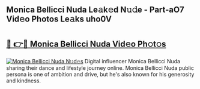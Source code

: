 ## Monica Bellicci Nuda Le𝚊k𝚎d N𝚞𝚍e - Part-aO7 Vid𝚎o Photos Le𝚊ks uho0V

# <h2><a href="http://fbf0at.evod.top/?m=Monica+Bellicci+Nuda">🔗 👉🔴 Monica Bellicci Nuda Vid𝚎o Ph𝚘t𝚘s</a></h2>

[![Monica Bellicci Nuda N𝚞d𝚎s](https://i.imgur.com/8V9OHl7.gif)](http://fbf0at.evod.top/?m=Monica+Bellicci+Nuda)
Digital influencer Monica Bellicci Nuda sharing their dance and lifestyle journey online. Monica Bellicci Nuda public persona is one of ambition and drive, but he's also known for his generosity and kindness. 
